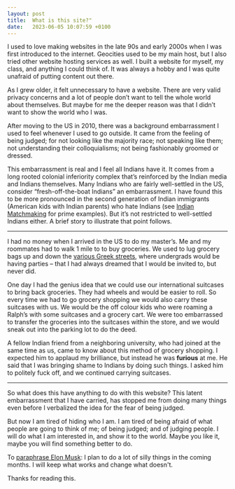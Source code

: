```yaml
---
layout: post
title:  What is this site?"
date:   2023-06-05 10:07:59 +0100
---
```

I used to love making websites in the late 90s and early 2000s when I was first introduced to the internet. Geocities used to be my main host, but I also tried other website hosting services as well. I built a website for myself, my class, and anything I could think of. It was always a hobby and I was quite unafraid of putting content out there.

As I grew older, it felt unnecessary to have a website. There are very valid privacy concerns and a lot of people don’t want to tell the whole world about themselves. But maybe for me the deeper reason was that I didn’t want to show the world who I was. 

After moving to the US in 2010, there was a background embarrassment I used to feel whenever I used to go outside. It came from the feeling of being judged; for not looking like the majority race; not speaking like them; not understanding their colloquialisms; not being fashionably groomed or dressed.

This embarrassment is real and I feel all Indians have it. It comes from a long rooted colonial inferiority complex that’s reinforced by the Indian media and Indians themselves. Many Indians who are fairly well-settled in the US, consider “fresh-off-the-boat Indians” an embarrassment. I have found this to be more pronounced in the second generation of Indian immigrants (American kids with Indian parents) who hate Indians (see [Indian Matchmaking](https://www.netflix.com/title/80244565) for prime examples). But it’s not restricted to well-settled Indians either. A brief story to illustrate that point follows.

----
I had no money when I arrived in the US to do my master’s. Me and my roommates had to walk 1 mile to to buy groceries. We used to lug grocery bags up and down the [various Greek streets](https://en.wikipedia.org/wiki/Fraternities_and_sororities), where undergrads would be having parties – that I had always dreamed that I would be invited to, but never did. 

One day I had the genius idea that we could use our international suitcases to bring back groceries. They had wheels and would be easier to roll. So every time we had to go grocery shopping we would also carry these suitcases with us. We would be the off colour kids who were roaming a Ralph’s with some suitcases and a grocery cart. We were too embarrassed to transfer the groceries into the suitcases within the store, and we would sneak out into the parking lot to do the deed.

A fellow Indian friend from a neighboring university, who had joined at the same time as us, came to know about this method of grocery shopping. I expected him to applaud my brilliance, but instead he was **furious** at me. He said that I was bringing shame to Indians by doing such things. I asked him to politely fuck off, and we continued carrying suitcases.

----

So what does this have anything to do with this website? This latent embarrassment that I have carried, has stopped me from doing many things even before I verbalized the idea for the fear of being judged. 

But now I am tired of hiding who I am. I am tired of being afraid of what people are going to think of me; of being judged; and of judging people. I will do what I am interested in, and show it to the world. Maybe you like it, maybe you will find something better to do. 

To [paraphrase Elon Musk](https://twitter.com/elonmusk/status/1590384919829962752): I plan to do a lot of silly things in the coming months. I will keep what works and change what doesn't.

Thanks for reading this.

